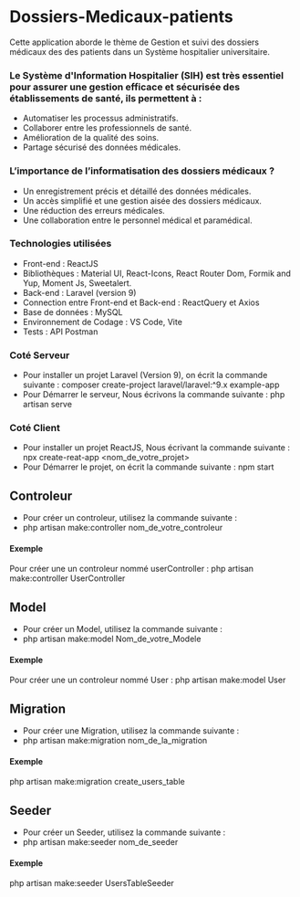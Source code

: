 # Dossiers-Medicaux-patients
Cette application aborde le thème de Gestion et suivi des dossiers médicaux des des patients dans un Système hospitalier universitaire. 
### Le Système d'Information Hospitalier (SIH) est très essentiel pour assurer une gestion efficace et sécurisée des établissements de santé, ils permettent à :  
-	Automatiser les processus administratifs. 
-	Collaborer entre les professionnels de santé.
-	Amélioration de la qualité des soins. 
-	Partage sécurisé des données médicales. 
### L’importance de l’informatisation des dossiers médicaux ? 
-	Un enregistrement précis et détaillé des données médicales.
-	Un accès simplifié et une gestion aisée des dossiers médicaux.
-	Une réduction des erreurs médicales.
-	Une collaboration entre le personnel médical et paramédical.
### Technologies utilisées
- Front-end : ReactJS
- Bibliothèques : Material UI, React-Icons, React Router Dom, Formik and Yup, Moment Js, Sweetalert. 
- Back-end : Laravel (version 9)
- Connection entre Front-end et Back-end : ReactQuery et Axios
- Base de données : MySQL
- Environnement de Codage : VS Code, Vite
- Tests : API Postman
### Coté Serveur 
- Pour installer un projet Laravel (Version 9), on écrit la commande suivante : composer create-project laravel/laravel:^9.x  example-app
- Pour Démarrer le serveur, Nous écrivons la commande suivante : php artisan serve
### Coté Client 
- Pour installer un projet ReactJS, Nous écrivant la commande suivante : npx create-reat-app <nom_de_votre_projet>
- Pour Démarrer le projet, on écrit la commande suivante : npm start
## Controleur
- Pour créer un controleur, utilisez la commande suivante : 
- php  artisan  make:controller  nom_de_votre_controleur
  
#### Exemple
Pour créer une un controleur nommé userController : php artisan make:controller UserController

## Model 
- Pour créer un Model, utilisez la commande suivante : 
- php artisan make:model Nom_de_votre_Modele

#### Exemple
Pour créer une un controleur nommé User : php artisan make:model User


## Migration
- Pour créer une Migration, utilisez la commande suivante : 
- php artisan make:migration nom_de_la_migration

#### Exemple
php artisan make:migration create_users_table

## Seeder
- Pour créer un Seeder, utilisez la commande suivante : 
- php artisan make:seeder nom_de_seeder

#### Exemple
php artisan make:seeder UsersTableSeeder


